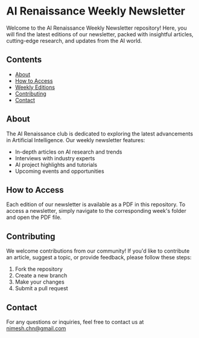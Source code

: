 # AI Renaissance Weekly Newsletter

Welcome to the AI Renaissance Weekly Newsletter repository! Here, you will find the latest editions of our newsletter, packed with insightful articles, cutting-edge research, and updates from the AI world.

## Contents

- [About](#about)
- [How to Access](#how-to-access)
- [Weekly Editions](#weekly-editions)
- [Contributing](#contributing)
- [Contact](#contact)

## About

The AI Renaissance club is dedicated to exploring the latest advancements in Artificial Intelligence. Our weekly newsletter features:

- In-depth articles on AI research and trends
- Interviews with industry experts
- AI project highlights and tutorials
- Upcoming events and opportunities

## How to Access

Each edition of our newsletter is available as a PDF in this repository. To access a newsletter, simply navigate to the corresponding week's folder and open the PDF file.



## Contributing

We welcome contributions from our community! If you'd like to contribute an article, suggest a topic, or provide feedback, please follow these steps:

1. Fork the repository
2. Create a new branch
3. Make your changes
4. Submit a pull request

## Contact

For any questions or inquiries, feel free to contact us at [nimesh.chn@gmail.com](mailto:nimesh.chn@gmail.com)
